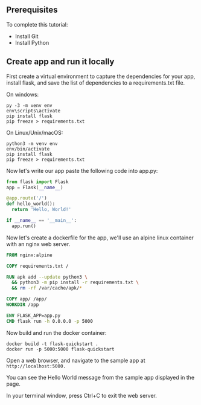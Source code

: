 
## Prerequisites
To complete this tutorial:

- Install Git
- Install Python

## Create app and run it locally

First create a virtual environment to capture the dependencies for your app, install flask, and save the list of dependencies to a requirements.txt file.

On windows:
```
py -3 -m venv env
env\scripts\activate
pip install flask
pip freeze > requirements.txt
```

On Linux/Unix/macOS:
```
python3 -m venv env
env/bin/activate
pip install flask
pip freeze > requirements.txt
```

Now let's write our app paste the following code into app.py:

```python
from flask import Flask
app = Flask(__name__)

@app.route('/')
def hello_world():
  return 'Hello, World!'

if __name__ == '__main__':
  app.run()
```

Now let's create a dockerfile for the app, we'll use an alpine linux container with an nginx web server.

```Dockerfile
FROM nginx:alpine

COPY requirements.txt /

RUN apk add --update python3 \
  && python3 -m pip install -r requirements.txt \
  && rm -rf /var/cache/apk/*

COPY app/ /app/
WORKDIR /app

ENV FLASK_APP=app.py
CMD flask run -h 0.0.0.0 -p 5000
```

Now build and run the docker container:
```
docker build -t flask-quickstart .
docker run -p 5000:5000 flask-quickstart
```

Open a web browser, and navigate to the sample app at ```http://localhost:5000.```

You can see the Hello World message from the sample app displayed in the page.



In your terminal window, press Ctrl+C to exit the web server.